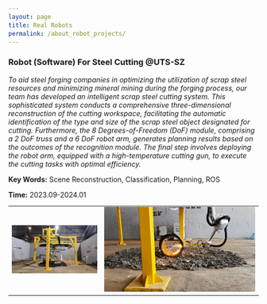 ```yaml
---
layout: page
title: Real Robots
permalink: /about_robot_projects/
---
```


### Robot (Software) For Steel Cutting @UTS-SZ
*To aid steel forging companies in optimizing the utilization of scrap steel resources and minimizing mineral mining during the forging process, our team has developed an intelligent scrap steel cutting system. This sophisticated system conducts a comprehensive three-dimensional reconstruction of the cutting workspace, facilitating the automatic identification of the type and size of the scrap steel object designated for cutting. Furthermore, the 8 Degrees-of-Freedom (DoF) module, comprising a 2 DoF truss and a 6 DoF robot arm, generates planning results based on the outcomes of the recognition module. The final step involves deploying the robot arm, equipped with a high-temperature cutting gun, to execute the cutting tasks with optimal efficiency.*

**Key Words:** Scene Reconstruction, Classification, Planning, ROS 

**Time:** 2023.09-2024.01

| | |
| :------------------------------------------------------------: | :------------------------------------------------------------: | 
| <img src="/images/real_robots/outlook.jpg" alt="outlook" style="zoom: 20%;" /> | <img src="/images/real_robots/live.gif" alt="live" style="zoom: 60%;" /> |




